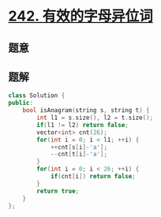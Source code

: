 #  [242. 有效的字母异位词](https://leetcode-cn.com/problems/valid-anagram/)

## 题意



## 题解



```c++
class Solution {
public:
    bool isAnagram(string s, string t) {
        int l1 = s.size(), l2 = t.size();
        if(l1 != l2) return false;
        vector<int> cnt(26);
        for(int i = 0; i < l1; ++i) {
            ++cnt[s[i]-'a'];
            --cnt[t[i]-'a'];
        }
        for(int i = 0; i < 26; ++i) {
            if(cnt[i]) return false;
        }
        return true;
    }
};
```



```python3

```

